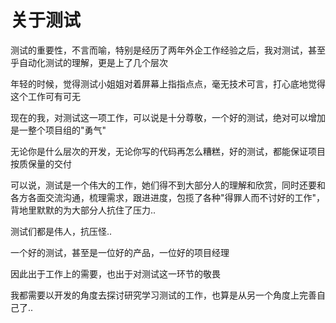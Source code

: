 # 关于测试

测试的重要性，不言而喻，特别是经历了两年外企工作经验之后，我对测试，甚至乎自动化测试的理解，更是上了几个层次

年轻的时候，觉得测试小姐姐对着屏幕上指指点点，毫无技术可言，打心底地觉得这个工作可有可无

现在的我，对测试这一项工作，可以说是十分尊敬，一个好的测试，绝对可以增加是一整个项目组的"勇气"

无论你是什么层次的开发，无论你写的代码再怎么糟糕，好的测试，都能保证项目按质保量的交付

可以说，测试是一个伟大的工作，她们得不到大部分人的理解和欣赏，同时还要和各方各面交流沟通，梳理需求，跟进进度，包揽了各种"得罪人而不讨好的工作"，背地里默默的为大部分人抗住了压力..

测试们都是伟人，抗压怪..

一个好的测试，甚至是一位好的产品，一位好的项目经理

因此出于工作上的需要，也出于对测试这一环节的敬畏

我都需要以开发的角度去探讨研究学习测试的工作，也算是从另一个角度上完善自己了..
